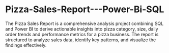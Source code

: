 # Pizza-Sales-Report---Power-Bi-SQL
The Pizza Sales Report is a comprehensive analysis project combining SQL and Power BI to derive actionable insights into pizza category, size, daily order trends and performance metrics for a pizza business. The report is structured to analyze sales data, identify key patterns, and visualize the findings effectively.
